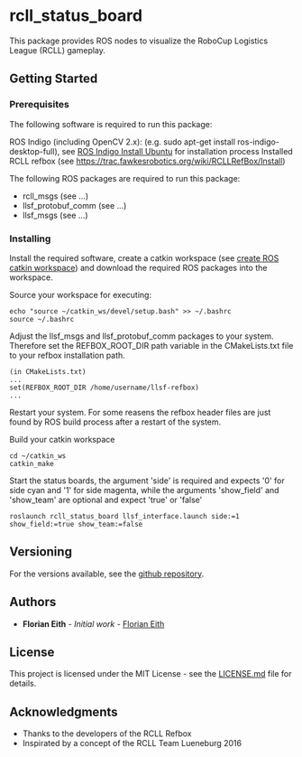# rcll_status_board

This package provides ROS nodes to visualize the RoboCup Logistics League (RCLL) gameplay.

## Getting Started

### Prerequisites

The following software is required to run this package:

ROS Indigo (including OpenCV 2.x): (e.g. sudo apt-get install ros-indigo-desktop-full), see [ROS Indigo Install Ubuntu](http://wiki.ros.org/indigo/Installation/Ubuntu) for installation process
Installed RCLL refbox (see https://trac.fawkesrobotics.org/wiki/RCLLRefBox/Install)

The following ROS packages are required to run this package:

- rcll_msgs (see ...)
- llsf_protobuf_comm (see ...)
- llsf_msgs (see ...)

### Installing

Install the required software, create a catkin workspace (see [create ROS catkin workspace](http://wiki.ros.org/catkin/Tutorials/create_a_workspace)) and download the required ROS packages into the workspace.

Source your workspace for executing:

```
echo "source ~/catkin_ws/devel/setup.bash" >> ~/.bashrc
source ~/.bashrc
```

Adjust the llsf_msgs and llsf_protobuf_comm packages to your system. Therefore set the REFBOX_ROOT_DIR path variable in the CMakeLists.txt file to your refbox installation path.
```
(in CMakeLists.txt)
...
set(REFBOX_ROOT_DIR /home/username/llsf-refbox)
...
```
Restart your system. For some reasens the refbox header files are just found by ROS build process after a restart of the system.

Build your catkin workspace

```
cd ~/catkin_ws
catkin_make
```

Start the status boards, the argument 'side' is required and expects '0' for side cyan and '1' for side magenta, while the arguments 'show_field' and 'show_team' are optional and expect 'true' or 'false'
```
roslaunch rcll_status_board llsf_interface.launch side:=1 show_field:=true show_team:=false
```

## Versioning

For the versions available, see the [github repository](...).

## Authors

* **Florian Eith** - *Initial work* - [Florian Eith](...)

## License

This project is licensed under the MIT License - see the [LICENSE.md](LICENSE.md) file for details.

## Acknowledgments

* Thanks to the developers of the RCLL Refbox
* Inspirated by a concept of the RCLL Team Lueneburg 2016


